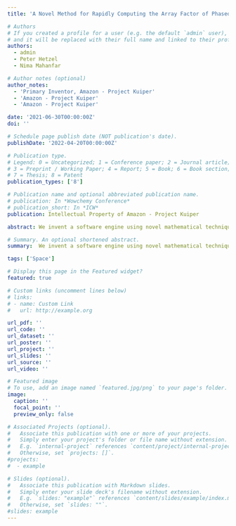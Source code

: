 ```yaml
---
title: 'A Novel Method for Rapidly Computing the Array Factor of Phased Array Antennas'

# Authors
# If you created a profile for a user (e.g. the default `admin` user), write the username (folder name) here
# and it will be replaced with their full name and linked to their profile.
authors:
  - admin
  - Peter Hetzel
  - Nima Mahanfar

# Author notes (optional)
author_notes:
  - 'Primary Inventor, Amazon - Project Kuiper'
  - 'Amazon - Project Kuiper'
  - 'Amazon - Project Kuiper'

date: '2021-06-30T00:00:00Z'
doi: ''

# Schedule page publish date (NOT publication's date).
publishDate: '2022-04-20T00:00:00Z'

# Publication type.
# Legend: 0 = Uncategorized; 1 = Conference paper; 2 = Journal article;
# 3 = Preprint / Working Paper; 4 = Report; 5 = Book; 6 = Book section;
# 7 = Thesis; 8 = Patent
publication_types: ['8']

# Publication name and optional abbreviated publication name.
# publication: In *Wowchemy Conference*
# publication_short: In *ICW*
publication: Intellectual Property of Amazon - Project Kuiper

abstract: We invent a software engine using novel mathematical techniques and fast Fourier transform algorithms for the rapid analysis and synthesis of phased array antenna beamforming. This novel engine is 2-3 orders of magnitude faster than off-the-shelf versions.

# Summary. An optional shortened abstract.
summary:  We invent a software engine using novel mathematical techniques and fast Fourier transform algorithms for the rapid analysis and synthesis of phased array antenna beamforming. This novel engine is 2-3 orders of magnitude faster than off-the-shelf versions.

tags: ['Space']

# Display this page in the Featured widget?
featured: true

# Custom links (uncomment lines below)
# links:
# - name: Custom Link
#   url: http://example.org

url_pdf: ''
url_code: ''
url_dataset: ''
url_poster: ''
url_project: ''
url_slides: ''
url_source: ''
url_video: ''

# Featured image
# To use, add an image named `featured.jpg/png` to your page's folder.
image:
  caption: ''
  focal_point: ''
  preview_only: false

# Associated Projects (optional).
#   Associate this publication with one or more of your projects.
#   Simply enter your project's folder or file name without extension.
#   E.g. `internal-project` references `content/project/internal-project/index.md`.
#   Otherwise, set `projects: []`.
#projects:
#  - example

# Slides (optional).
#   Associate this publication with Markdown slides.
#   Simply enter your slide deck's filename without extension.
#   E.g. `slides: "example"` references `content/slides/example/index.md`.
#   Otherwise, set `slides: ""`.
#slides: example
---
```

<!---
{{% callout note %}}
Click the _Cite_ button above to demo the feature to enable visitors to import publication metadata into their reference management software.
{{% /callout %}}

{{% callout note %}}
Create your slides in Markdown - click the _Slides_ button to check out the example.
{{% /callout %}}

Supplementary notes can be added here, including [code, math, and images](https://wowchemy.com/docs/writing-markdown-latex/).
-->